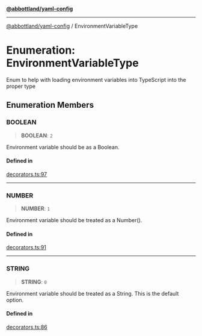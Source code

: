 [**@abbottland/yaml-config**](../README.md)

***

[@abbottland/yaml-config](../README.md) / EnvironmentVariableType

# Enumeration: EnvironmentVariableType

Enum to help with loading environment variables into TypeScript into the proper type

## Enumeration Members

### BOOLEAN

> **BOOLEAN**: `2`

Environment variable should be as a Boolean.

#### Defined in

[decorators.ts:97](https://github.com/pbabbott/home-web-apps/blob/ec00bebc237422af4f5115f844c2c704b35aeb74/packages/yaml-config/src/lib/decorators.ts#L97)

***

### NUMBER

> **NUMBER**: `1`

Environment variable should be treated as a Number().

#### Defined in

[decorators.ts:91](https://github.com/pbabbott/home-web-apps/blob/ec00bebc237422af4f5115f844c2c704b35aeb74/packages/yaml-config/src/lib/decorators.ts#L91)

***

### STRING

> **STRING**: `0`

Environment variable should be treated as a String.  This is the default option.

#### Defined in

[decorators.ts:86](https://github.com/pbabbott/home-web-apps/blob/ec00bebc237422af4f5115f844c2c704b35aeb74/packages/yaml-config/src/lib/decorators.ts#L86)
